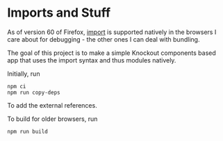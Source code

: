# Imports and Stuff
As of version 60 of Firefox, [import](https://developer.mozilla.org/en-US/docs/Web/JavaScript/Reference/Statements/import) is supported natively in the browsers I care about for debugging - the other ones I can deal with bundling.

The goal of this project is to make a simple Knockout components based app that
uses the import syntax and thus modules natively.

Initially, run

	npm ci
	npm run copy-deps

To add the external references.

To build for older browsers, run

	npm run build



